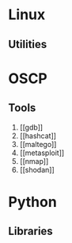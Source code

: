 # Linux
## Utilities
# OSCP
## Tools
1. [[gdb]]
2. [[hashcat]]
3. [[maltego]]
4. [[metasploit]]
5. [[nmap]]
6. [[shodan]]

# Python
## Libraries